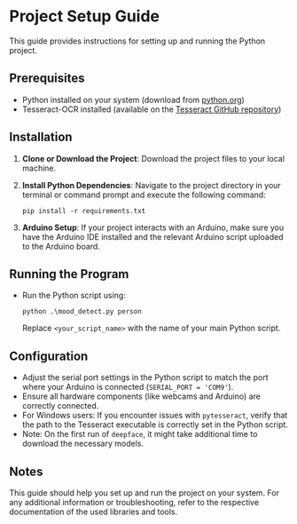 
# Project Setup Guide

This guide provides instructions for setting up and running the Python project.

## Prerequisites

- Python installed on your system (download from [python.org](https://www.python.org/downloads/))
- Tesseract-OCR installed (available on the [Tesseract GitHub repository](https://github.com/tesseract-ocr/tesseract))

## Installation

1. **Clone or Download the Project**: Download the project files to your local machine.

2. **Install Python Dependencies**: Navigate to the project directory in your terminal or command prompt and execute the following command:

    ```
    pip install -r requirements.txt
    ```

3. **Arduino Setup**: If your project interacts with an Arduino, make sure you have the Arduino IDE installed and the relevant Arduino script uploaded to the Arduino board.

## Running the Program

- Run the Python script using:

    ```
    python .\mood_detect.py person
    ```

    Replace `<your_script_name>` with the name of your main Python script.

## Configuration

- Adjust the serial port settings in the Python script to match the port where your Arduino is connected (`SERIAL_PORT = 'COM9'`).
- Ensure all hardware components (like webcams and Arduino) are correctly connected.
- For Windows users: If you encounter issues with `pytesseract`, verify that the path to the Tesseract executable is correctly set in the Python script.
- Note: On the first run of `deepface`, it might take additional time to download the necessary models.

## Notes

This guide should help you set up and run the project on your system. For any additional information or troubleshooting, refer to the respective documentation of the used libraries and tools.
